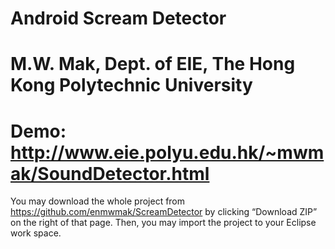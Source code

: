 # Android Scream Detector
# M.W. Mak, Dept. of EIE, The Hong Kong Polytechnic University
# Demo: http://www.eie.polyu.edu.hk/~mwmak/SoundDetector.html
You may download the whole project from https://github.com/enmwmak/ScreamDetector
by clicking “Download ZIP” on the right of that page.
Then, you may import the project to your Eclipse work space.
